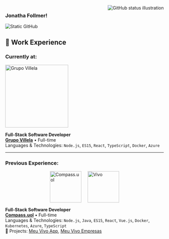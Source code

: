 <img align='right' src="https://github-readme-stats.vercel.app/api?username=ElJohnnie&show_icons=true&title_color=783c00&text_color=af552e&icon_color=783c00&bg_color=f8efd4&cache_seconds=2300" alt="GitHub status illustration">

### Jonatha Follmer!

<img src="https://img.shields.io/static/v1?label=Overview&message=ElJohnnie&color=f8efd4&style=for-the-badge&logo=GitHub" alt="Static GitHub">

## 💼 Work Experience

### Currently at:
[<img src="https://grupovillela.com.br/wp-content/uploads/2024/08/logotipo_grupo-villela2-1.png" alt="Grupo Villela" width="200px"/>](https://grupovillela.com.br/)

**Full-Stack Software Developer**  
[**Grupo Villela**](https://grupovillela.com.br/) • Full-time  
Languages & Technologies: `Node.js`, `ES15`, `React`, `TypeScript`, `Docker`, `Azure`  

---

### Previous Experience:

<div align="left" style="display: flex; flex-wrap: wrap; gap: 20px; justify-content: center;">
  <a href="https://compass.uol/en/home/">
    <img src="https://t.ctcdn.com.br/s8VP1LoR9qwPeiQFcdgrAJGFpqw=/1080x1080/smart/i490017.jpeg" alt="Compass.uol" width="100px"/>
  </a>
  <a href="https://vivo.com.br/para-voce">
    <img src="https://encrypted-tbn0.gstatic.com/images?q=tbn:ANd9GcS3o0HG4TQsN-PWtoC_dWunUsR9HCj42OCLhg&s" alt="Vivo" width="100px"/>
  </a>
</div>

**Full-Stack Software Developer**  
[**Compass.uol**](https://compass.uol/en/home/) • Full-time  
Languages & Technologies: `Node.js`, `Java`, `ES15`, `React`, `Vue.js`, `Docker`, `Kubernetes`, `Azure`, `TypeScript`  
📌 Projects: [Meu Vivo App](https://vivo.com.br/para-voce/app-vivo), [Meu Vivo Empresas](https://vivo.com.br/para-empresas)

